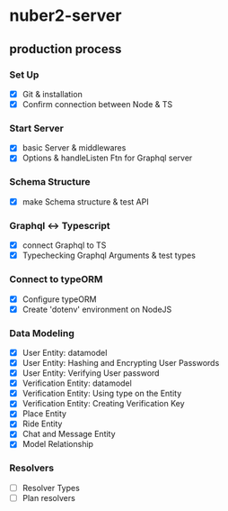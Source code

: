 # nuber2-server

## production process

### Set Up

- [x] Git & installation
- [x] Confirm connection between Node & TS

### Start Server

- [x] basic Server & middlewares
- [x] Options & handleListen Ftn for Graphql server

### Schema Structure

- [x] make Schema structure & test API

### Graphql <-> Typescript

- [x] connect Graphql to TS
- [x] Typechecking Graphql Arguments & test types

### Connect to typeORM

- [x] Configure typeORM
- [x] Create 'dotenv' environment on NodeJS

### Data Modeling

- [x] User Entity: datamodel
- [x] User Entity: Hashing and Encrypting User Passwords
- [x] User Entity: Verifying User password
- [x] Verification Entity: datamodel
- [x] Verification Entity: Using type on the Entity
- [x] Verification Entity: Creating Verification Key
- [x] Place Entity
- [x] Ride Entity
- [x] Chat and Message Entity
- [x] Model Relationship

### Resolvers

- [ ] Resolver Types
- [ ] Plan resolvers
